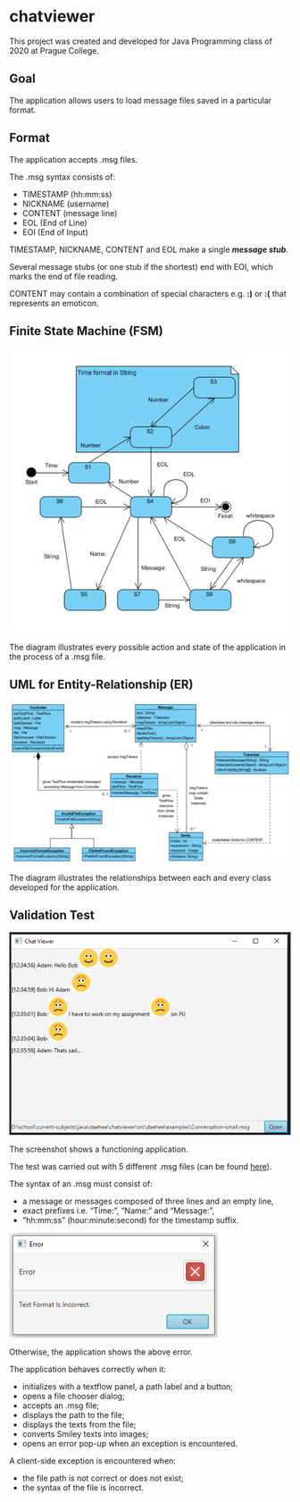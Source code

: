 # chatviewer

This project was created and developed for Java Programming class of 2020 at Prague College.

## Goal

The application allows users to load message files saved in a particular format.

## Format

The application accepts .msg files.

The .msg syntax consists of:
 - TIMESTAMP (hh:mm:ss)
 - NICKNAME (username)
 - CONTENT (message line)
 - EOL (End of Line)
 - EOI (End of Input)
 
TIMESTAMP, NICKNAME, CONTENT and EOL make a single **_message stub_**.

Several message stubs (or one stub if the shortest) end with EOI, which marks the end of file reading.

CONTENT may contain a combination of special characters e.g. **:)** or **:(** that represents an emoticon.

## Finite State Machine (FSM)

![er model](doc/fsm.png)

The diagram illustrates every possible action and state of the application in the process of a .msg file.

## UML for Entity-Relationship (ER)

![er model](doc/er.png)

The diagram illustrates the relationships between each and every class developed for the application.

## Validation Test

![ui](doc/ui.png)

The screenshot shows a functioning application.

The test was carried out with 5 different .msg files (can be found [here](src/daehee/examples)).

The syntax of an .msg must consist of:
 - a message or messages composed of three lines and an empty line,
 - exact prefixes i.e. “Time:”, “Name:” and “Message:”,
 - “hh:mm:ss” (hour:minute:second) for the timestamp suffix.
 
 ![error](doc/error.png)
 
 Otherwise, the application shows the above error.

The application behaves correctly when it:
 - initializes with a textflow panel, a path label and a button;
 - opens a file chooser dialog;
 - accepts an .msg file;
 - displays the path to the file;
 - displays the texts from the file;
 - converts Smiley texts into images;
 - opens an error pop-up when an exception is encountered.
 
A client-side exception is encountered when:
 - the file path is not correct or does not exist;
 - the syntax of the file is incorrect.
